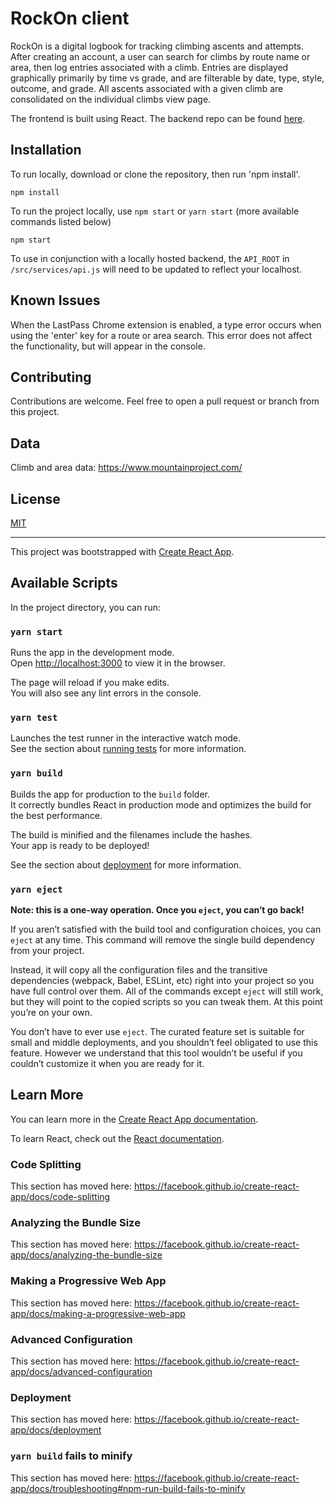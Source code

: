 # RockOn client

RockOn is a digital logbook for tracking climbing ascents and attempts. After creating an account, a user can search for climbs by route name or area, then log entries associated with a climb. Entries are displayed graphically primarily by time vs grade, and are filterable by date, type, style, outcome, and grade. All ascents associated with a given climb are consolidated on the individual climbs view page.

The frontend is built using React. The backend repo can be found [here](https://github.com/dianakw8591/rockon-backend).

## Installation

  To run locally, download or clone the repository, then run 'npm install'.
  ```
  npm install
  ```
  To run the project locally, use `npm start` or `yarn start` (more available commands listed below)
  ```
  npm start
  ```
  To use in conjunction with a locally hosted backend, the `API_ROOT` in `/src/services/api.js` will need to be updated to reflect your localhost. 

## Known Issues

When the LastPass Chrome extension is enabled, a type error occurs when using the 'enter' key for a route or area search. This error does not affect the functionality, but will appear in the console.

## Contributing

Contributions are welcome. Feel free to open a pull request or branch from this project.

## Data

Climb and area data: https://www.mountainproject.com/

## License

[MIT](https://choosealicense.com/licenses/mit/)

_______

This project was bootstrapped with [Create React App](https://github.com/facebook/create-react-app).

## Available Scripts

In the project directory, you can run:

### `yarn start`

Runs the app in the development mode.<br />
Open [http://localhost:3000](http://localhost:3000) to view it in the browser.

The page will reload if you make edits.<br />
You will also see any lint errors in the console.

### `yarn test`

Launches the test runner in the interactive watch mode.<br />
See the section about [running tests](https://facebook.github.io/create-react-app/docs/running-tests) for more information.

### `yarn build`

Builds the app for production to the `build` folder.<br />
It correctly bundles React in production mode and optimizes the build for the best performance.

The build is minified and the filenames include the hashes.<br />
Your app is ready to be deployed!

See the section about [deployment](https://facebook.github.io/create-react-app/docs/deployment) for more information.

### `yarn eject`

**Note: this is a one-way operation. Once you `eject`, you can’t go back!**

If you aren’t satisfied with the build tool and configuration choices, you can `eject` at any time. This command will remove the single build dependency from your project.

Instead, it will copy all the configuration files and the transitive dependencies (webpack, Babel, ESLint, etc) right into your project so you have full control over them. All of the commands except `eject` will still work, but they will point to the copied scripts so you can tweak them. At this point you’re on your own.

You don’t have to ever use `eject`. The curated feature set is suitable for small and middle deployments, and you shouldn’t feel obligated to use this feature. However we understand that this tool wouldn’t be useful if you couldn’t customize it when you are ready for it.

## Learn More

You can learn more in the [Create React App documentation](https://facebook.github.io/create-react-app/docs/getting-started).

To learn React, check out the [React documentation](https://reactjs.org/).

### Code Splitting

This section has moved here: https://facebook.github.io/create-react-app/docs/code-splitting

### Analyzing the Bundle Size

This section has moved here: https://facebook.github.io/create-react-app/docs/analyzing-the-bundle-size

### Making a Progressive Web App

This section has moved here: https://facebook.github.io/create-react-app/docs/making-a-progressive-web-app

### Advanced Configuration

This section has moved here: https://facebook.github.io/create-react-app/docs/advanced-configuration

### Deployment

This section has moved here: https://facebook.github.io/create-react-app/docs/deployment

### `yarn build` fails to minify

This section has moved here: https://facebook.github.io/create-react-app/docs/troubleshooting#npm-run-build-fails-to-minify
